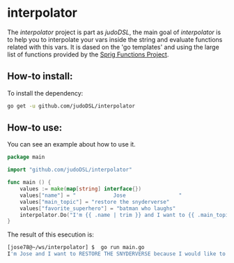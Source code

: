 # interpolator

The _interpolator_ project is part as _judoDSL_, the main goal of _interpolator_ is to help you to interpolate your vars inside the string and evaluate functions related with this vars. It is dased on the 'go templates' and using the large list of functions provided by the [Sprig Functions Project](https://masterminds.github.io/sprig/).


## How-to install:

To install the dependency:

```bash
go get -u github.com/judoDSL/interpolator
```

## How-to use:

You can see an example about how to use it. 

```go
package main

import "github.com/judoDSL/interpolator"

func main () {
	values := make(map[string] interface{})
	values["name"] = "            Jose                 "
	values["main_topic"] = "restore the snyderverse"
	values["favorite_superhero"] = "batman who laughs"
	interpolator.Do("I'm {{ .name | trim }} and I want to {{ .main_topic | upper  }} because I would like to see a film related with {{ .favorite_superhero | title }}", values).Println()
}
```




The result of this esecution is:

```bash
[jose78@~/ws/interpolator] $  go run main.go 
I'm Jose and I want to RESTORE THE SNYDERVERSE because I would like to see a film related with Batman Who Laughs
```
